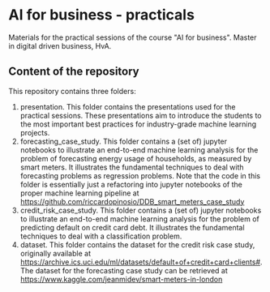 # AI for business - practicals
Materials for the practical sessions of the course "AI for business". Master in digital driven business, HvA.

## Content of the repository

This repository contains three folders:

1. presentation. This folder contains the presentations used for the practical sessions. These presentations aim to introduce the students to the most important best practices for industry-grade machine learning projects.
2. forecasting_case_study.  This folder contains a (set of) jupyter notebooks to illustrate an end-to-end machine learning analysis for the problem of forecasting energy usage of households, as measured by smart meters. It illustrates the fundamental techniques to deal with forecasting problems as regression problems. Note that the code in this folder is essentially just a refactoring into jupyter notebooks of the proper machine learning pipeline at https://github.com/riccardopinosio/DDB_smart_meters_case_study
3. credit_risk_case_study. This folder contains a (set of) jupyter notebooks to illustrate an end-to-end machine learning analysis for the problem of predicting default on credit card debt. It illustrates the fundamental techniques to deal with a classification problem.
4. dataset. This folder contains the dataset for the credit risk case study, originally available at https://archive.ics.uci.edu/ml/datasets/default+of+credit+card+clients#. The dataset for the forecasting case study can be retrieved at https://www.kaggle.com/jeanmidev/smart-meters-in-london 

